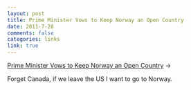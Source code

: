 ```yaml
--- 
layout: post
title: Prime Minister Vows to Keep Norway an Open Country
date: 2011-7-28
comments: false
categories: links
link: true
---
```

<a title="PM Vows to Keep Norway Open" href="http://www.nytimes.com/2011/07/28/world/europe/28norway.html?_r=2">Prime Minister Vows to Keep Norway an Open Country</a> &rarr;
<br />

Forget Canada, if we leave the US I want to go to Norway.
